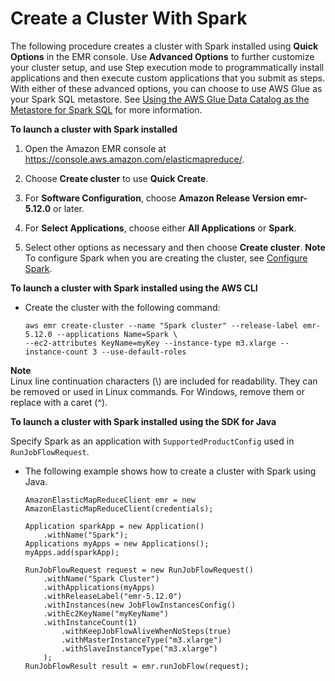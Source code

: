# Create a Cluster With Spark<a name="emr-spark-launch"></a>

The following procedure creates a cluster with Spark installed using **Quick Options** in the EMR console\. Use **Advanced Options** to further customize your cluster setup, and use Step execution mode to programmatically install applications and then execute custom applications that you submit as steps\. With either of these advanced options, you can choose to use AWS Glue as your Spark SQL metastore\. See [Using the AWS Glue Data Catalog as the Metastore for Spark SQL](emr-spark-glue.md) for more information\.

**To launch a cluster with Spark installed**

1. Open the Amazon EMR console at [https://console\.aws\.amazon\.com/elasticmapreduce/](https://console.aws.amazon.com/elasticmapreduce/)\.

1. Choose **Create cluster** to use **Quick Create**\.

1.  For **Software Configuration**, choose **Amazon Release Version emr\-5\.12\.0** or later\.

1.  For **Select Applications**, choose either **All Applications** or **Spark**\.

1.  Select other options as necessary and then choose **Create cluster**\.
**Note**  
To configure Spark when you are creating the cluster, see [Configure Spark](emr-spark-configure.md)\.

**To launch a cluster with Spark installed using the AWS CLI**

+ Create the cluster with the following command:

  ```
  aws emr create-cluster --name "Spark cluster" --release-label emr-5.12.0 --applications Name=Spark \
  --ec2-attributes KeyName=myKey --instance-type m3.xlarge --instance-count 3 --use-default-roles
  ```

**Note**  
Linux line continuation characters \(\\\) are included for readability\. They can be removed or used in Linux commands\. For Windows, remove them or replace with a caret \(^\)\.

**To launch a cluster with Spark installed using the SDK for Java**

Specify Spark as an application with `SupportedProductConfig` used in `RunJobFlowRequest`\.

+ The following example shows how to create a cluster with Spark using Java\.

  ```
  AmazonElasticMapReduceClient emr = new AmazonElasticMapReduceClient(credentials);
  
  Application sparkApp = new Application()
      .withName("Spark");
  Applications myApps = new Applications();
  myApps.add(sparkApp);
  
  RunJobFlowRequest request = new RunJobFlowRequest()
      .withName("Spark Cluster")
      .withApplications(myApps)
      .withReleaseLabel("emr-5.12.0")
      .withInstances(new JobFlowInstancesConfig()
      .withEc2KeyName("myKeyName")
      .withInstanceCount(1)
          .withKeepJobFlowAliveWhenNoSteps(true)
          .withMasterInstanceType("m3.xlarge")
          .withSlaveInstanceType("m3.xlarge")
      );			
  RunJobFlowResult result = emr.runJobFlow(request);
  ```